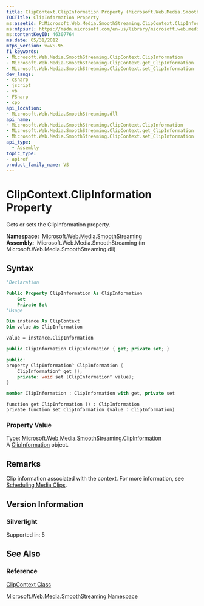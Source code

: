 ```yaml
---
title: ClipContext.ClipInformation Property (Microsoft.Web.Media.SmoothStreaming)
TOCTitle: ClipInformation Property
ms:assetid: P:Microsoft.Web.Media.SmoothStreaming.ClipContext.ClipInformation
ms:mtpsurl: https://msdn.microsoft.com/en-us/library/microsoft.web.media.smoothstreaming.clipcontext.clipinformation(v=VS.95)
ms:contentKeyID: 46307764
ms.date: 05/31/2012
mtps_version: v=VS.95
f1_keywords:
- Microsoft.Web.Media.SmoothStreaming.ClipContext.ClipInformation
- Microsoft.Web.Media.SmoothStreaming.ClipContext.get_ClipInformation
- Microsoft.Web.Media.SmoothStreaming.ClipContext.set_ClipInformation
dev_langs:
- csharp
- jscript
- vb
- FSharp
- cpp
api_location:
- Microsoft.Web.Media.SmoothStreaming.dll
api_name:
- Microsoft.Web.Media.SmoothStreaming.ClipContext.ClipInformation
- Microsoft.Web.Media.SmoothStreaming.ClipContext.get_ClipInformation
- Microsoft.Web.Media.SmoothStreaming.ClipContext.set_ClipInformation
api_type:
  - Assembly
topic_type:
- apiref
product_family_name: VS
---
```


# ClipContext.ClipInformation Property

Gets or sets the ClipInformation property.

**Namespace:**  [Microsoft.Web.Media.SmoothStreaming](microsoft-web-media-smoothstreaming-namespace_1.md)  
**Assembly:**  Microsoft.Web.Media.SmoothStreaming (in Microsoft.Web.Media.SmoothStreaming.dll)

## Syntax

```vb
'Declaration

Public Property ClipInformation As ClipInformation
    Get
    Private Set
'Usage

Dim instance As ClipContext
Dim value As ClipInformation

value = instance.ClipInformation
```

```csharp
public ClipInformation ClipInformation { get; private set; }
```

```cpp
public:
property ClipInformation^ ClipInformation {
    ClipInformation^ get ();
    private: void set (ClipInformation^ value);
}
```

``` fsharp
member ClipInformation : ClipInformation with get, private set
```

```jscript
function get ClipInformation () : ClipInformation
private function set ClipInformation (value : ClipInformation)
```

### Property Value

Type: [Microsoft.Web.Media.SmoothStreaming.ClipInformation](clipinformation-class-microsoft-web-media-smoothstreaming_1.md)  
A [ClipInformation](clipinformation-class-microsoft-web-media-smoothstreaming_1.md) object.

## Remarks

Clip information associated with the context. For more information, see [Scheduling Media Clips](scheduling-media-clips.md).

## Version Information

### Silverlight

Supported in: 5  

## See Also

### Reference

[ClipContext Class](clipcontext-class-microsoft-web-media-smoothstreaming_1.md)

[Microsoft.Web.Media.SmoothStreaming Namespace](microsoft-web-media-smoothstreaming-namespace_1.md)

